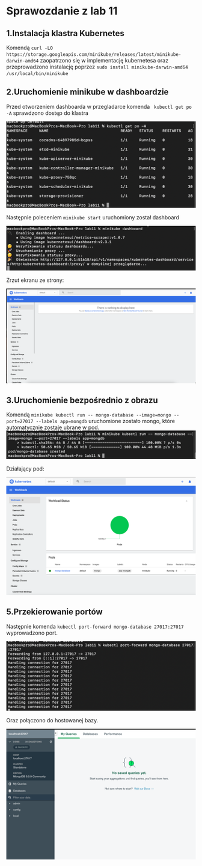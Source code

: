 # Sprawozdanie z lab 11
## 1.Instalacja klastra Kubernetes
Komendą `curl -LO https://storage.googleapis.com/minikube/releases/latest/minikube-darwin-amd64`
zaopatrzono się w implementację kubernetesa oraz przeprowadzono instalację poprzez `sudo install minikube-darwin-amd64 /usr/local/bin/minikube`

## 2.Uruchomienie minikube w dashboardzie

Przed otworzeniem dashboarda w przegladarce komenda ` kubectl get po -A` sprawdzono dostęp do klastra 

![](3.png)

Następnie poleceniem `minikube start` uruchomiony został dashboard

![](4.png)

Zrzut ekranu ze strony:

![](5.png)

## 3.Uruchomienie bezpośrednio z obrazu
Komendą `minikube kubectl run -- mongo-database --image=mongo --port=27017 --labels app=mongdb` uruchomione zostało mongo, które automatycznie zostaje ubrane w pod.
![](4-5.png)

Działający pod: 

![](6.png)

## 5.Przekierowanie portów
Następnie komenda `kubectl port-forward mongo-database 27017:27017` wyprowadzono port.

![](7.png)

Oraz połączono do hostowanej bazy.

![](8.png)

